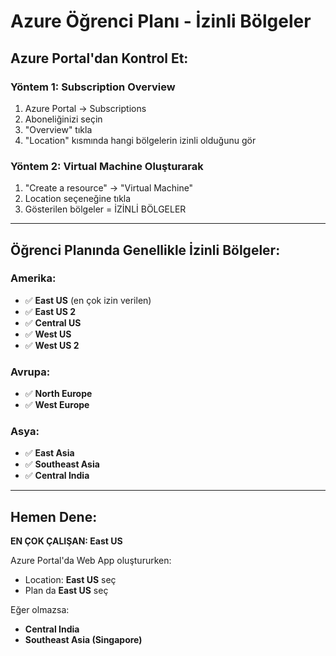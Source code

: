 # Azure Öğrenci Planı - İzinli Bölgeler

## Azure Portal'dan Kontrol Et:

### Yöntem 1: Subscription Overview
1. Azure Portal → Subscriptions
2. Aboneliğinizi seçin
3. "Overview" tıkla
4. "Location" kısmında hangi bölgelerin izinli olduğunu gör

### Yöntem 2: Virtual Machine Oluşturarak
1. "Create a resource" → "Virtual Machine"
2. Location seçeneğine tıkla
3. Gösterilen bölgeler = İZİNLİ BÖLGELER

---

## Öğrenci Planında Genellikle İzinli Bölgeler:

### Amerika:
- ✅ **East US** (en çok izin verilen)
- ✅ **East US 2**
- ✅ **Central US**
- ✅ **West US**
- ✅ **West US 2**

### Avrupa:
- ✅ **North Europe**
- ✅ **West Europe**

### Asya:
- ✅ **East Asia**
- ✅ **Southeast Asia**
- ✅ **Central India**

---

## Hemen Dene:

**EN ÇOK ÇALIŞAN: East US**

Azure Portal'da Web App oluştururken:
- Location: **East US** seç
- Plan da **East US** seç

Eğer olmazsa:
- **Central India**
- **Southeast Asia (Singapore)**

